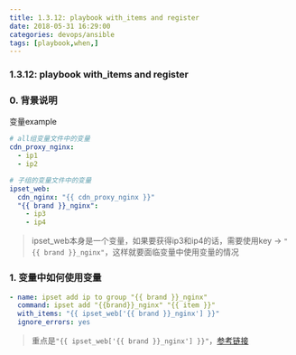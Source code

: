 ```yaml
---
title: 1.3.12: playbook with_items and register
date: 2018-05-31 16:29:00
categories: devops/ansible
tags: [playbook,when,]
---
```

### 1.3.12: playbook with_items and register

### 0. 背景说明
变量example
``` yaml
# all组变量文件中的变量
cdn_proxy_nginx:
  - ip1
  - ip2

# 子组的变量文件中的变量
ipset_web:
  cdn_nginx: "{{ cdn_proxy_nginx }}"
  "{{ brand }}_nginx":
    - ip3
    - ip4
```
> ipset_web本身是一个变量，如果要获得ip3和ip4的话，需要使用key -> `"{{ brand }}_nginx"`，这样就要面临变量中使用变量的情况

### 1. 变量中如何使用变量
``` yaml
- name: ipset add ip to group "{{ brand }}_nginx"
  command: ipset add "{{brand}}_nginx" "{{ item }}"
  with_items: "{{ ipset_web['{{ brand }}_nginx'] }}"
  ignore_errors: yes
```
> 重点是`"{{ ipset_web['{{ brand }}_nginx'] }}"`，[参考链接](https://stackoverflow.com/questions/40043826/accessing-a-dictionary-using-another-variable-as-key-yaml)  